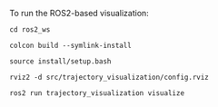 To run the ROS2-based visualization:

```cd ros2_ws```

```colcon build --symlink-install```

```source install/setup.bash```

```rviz2 -d src/trajectory_visualization/config.rviz```

```ros2 run trajectory_visualization visualize```
